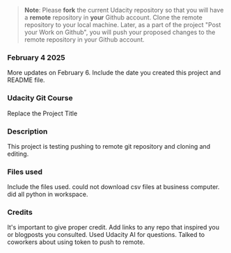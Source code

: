 >**Note**: Please **fork** the current Udacity repository so that you will have a **remote** repository in **your** Github account. Clone the remote repository to your local machine. Later, as a part of the project "Post your Work on Github", you will push your proposed changes to the remote repository in your Github account.

### February 4 2025
More updates on February 6. Include the date you created this project and README file.

### Udacity Git Course
Replace the Project Title

### Description 
This project is testing pushing to remote git repository and cloning and editing.

### Files used
Include the files used. could not download csv files at business computer. did all python in workspace.

### Credits
It's important to give proper credit. Add links to any repo that inspired you or blogposts you consulted. Used Udacity AI for questions. Talked to coworkers about using token to push to remote.

